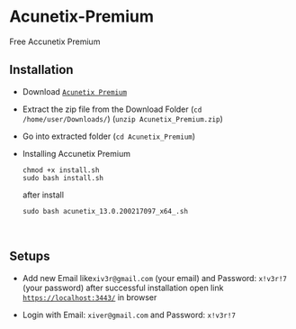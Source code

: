 # Acunetix-Premium
Free Accunetix Premium
<br>

## Installation

- Download [`Acunetix Premium`](https://github.com/xiv3r/Acunetix-Premium/releases/download/)
- Extract the zip file from the Download Folder (`cd /home/user/Downloads/`) (`unzip Acunetix_Premium.zip`)
- Go into extracted folder (`cd Acunetix_Premium`)

- Installing Accunetix Premium

      chmod +x install.sh
      sudo bash install.sh

  after install
  
      sudo bash acunetix_13.0.200217097_x64_.sh
  
<br>

## Setups

- Add new Email like`xiv3r@gmail.com` (your email) and Password: `x!v3r!7` (your password) after successful installation open link [`https://localhost:3443/`](https://localhost:3443/) in browser

- Login with Email: `xiver@gmail.com` and Password: `x!v3r!7` 
